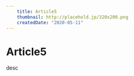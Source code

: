 ```yaml
---
    title: Article5
    thumbnail: http://placehold.jp/320x200.png
    createdDate: "2020-05-11"
---
```

# Article5


desc